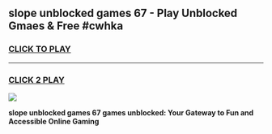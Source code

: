 
## slope unblocked games 67 - Play Unblocked Gmaes & Free #cwhka
<h3>
<a href="https://premium.freeplayer.one?title=slope_unblocked_games_67&ref=01M">CLICK TO PLAY</a></h3>
<hr>

<h3>
<a href="https://premium.freeplayer.one?title=slope_unblocked_games_67&ref=01M">CLICK 2 PLAY</a>
  
</h3>

<a href="https://premium.freeplayer.one?title=slope_unblocked_games_67&ref=01M"><img src="https://clearcache.store/games.png"></a>


**slope unblocked games 67 games unblocked: Your Gateway to Fun and Accessible Online Gaming**
